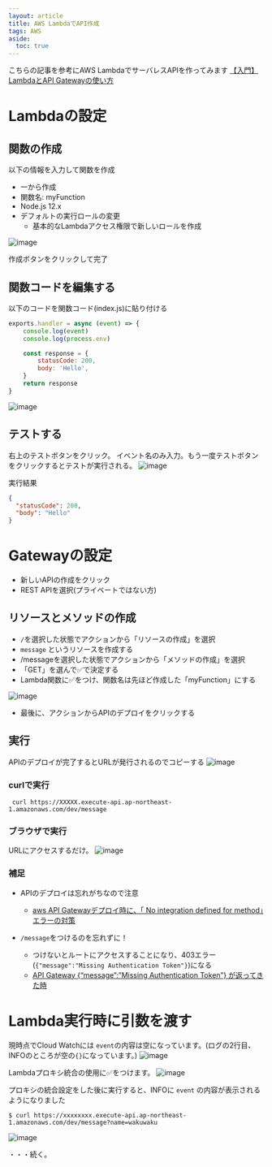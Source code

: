 ```yaml
---
layout: article
title: AWS LambdaでAPI作成
tags: AWS
aside:
  toc: true
---
```


こちらの記事を参考にAWS LambdaでサーバレスAPIを作ってみます
[【入門】LambdaとAPI Gatewayの使い方](https://www.wakuwakubank.com/posts/519-aws-lambda-introduction/)

# Lambdaの設定

## 関数の作成

以下の情報を入力して関数を作成

- 一から作成
- 関数名: myFunction
- Node.js 12.x
- デフォルトの実行ロールの変更
  - 基本的なLambdaアクセス権限で新しいロールを作成

![image](https://user-images.githubusercontent.com/44778704/101112053-d7f55e00-361f-11eb-9373-f4b4d357549c.png)


作成ボタンをクリックして完了

## 関数コードを編集する

以下のコードを関数コード(index.js)に貼り付ける

```js
exports.handler = async (event) => {
    console.log(event)
    console.log(process.env)

    const response = {
        statusCode: 200,
        body: 'Hello',
    }
    return response
}
```

![image](https://user-images.githubusercontent.com/44778704/101113067-ee041e00-3621-11eb-9970-7df8f0305917.png)


## テストする
右上のテストボタンをクリック。
イベント名のみ入力。もう一度テストボタンをクリックするとテストが実行される。
![image](https://user-images.githubusercontent.com/44778704/101112566-f445ca80-3620-11eb-9c71-22251ed820b4.png)

実行結果
```json
{
  "statusCode": 200,
  "body": "Hello"
}
```


# Gatewayの設定

- 新しいAPIの作成をクリック
- REST APIを選択(プライベートではない方)

## リソースとメソッドの作成

- `/`を選択した状態でアクションから「リソースの作成」を選択
- `message` というリソースを作成する
- /messageを選択した状態でアクションから「メソッドの作成」を選択
- 「GET」を選んで✅で決定する
- Lambda関数に✅をつけ、関数名は先ほど作成した「myFunction」にする

![image](https://user-images.githubusercontent.com/44778704/101113555-f872e780-3622-11eb-97da-3543eb9d0314.png)


- 最後に、アクションからAPIのデプロイをクリックする

## 実行

APIのデプロイが完了するとURLが発行されるのでコピーする
![image](https://user-images.githubusercontent.com/44778704/101114977-e21a5b00-3625-11eb-9c31-f722e9820909.png)


### curlで実行

```
 curl https://XXXXX.execute-api.ap-northeast-1.amazonaws.com/dev/message

```

### ブラウザで実行

URLにアクセスするだけ。
![image](https://user-images.githubusercontent.com/44778704/101115222-548b3b00-3626-11eb-974d-795e27cc87b5.png)


### 補足


- APIのデプロイは忘れがちなので注意
  - [aws API Gatewayデプロイ時に、「 No integration defined for method」エラーの対策](https://kaoru2012.blogspot.com/2017/08/aws-api-gateway-no-integration-defined.html)


- `/message`をつけるのを忘れずに！
  - つけないとルートにアクセスすることになり、403エラー(`{"message":"Missing Authentication Token"}`)になる
  - [API Gateway {“message”:”Missing Authentication Token”} が返ってきた時](https://bokuranotameno.com/post-10884/)



# Lambda実行時に引数を渡す

現時点でCloud Watchには `event`の内容は空になっています。(ログの2行目、 INFOのところが空の`{}`になっています。)
![image](https://user-images.githubusercontent.com/44778704/101118298-1f81e700-362c-11eb-82d7-3ca8a8015447.png)

Lambdaプロキシ統合の使用に✅をつけます。
![image](https://user-images.githubusercontent.com/44778704/101118720-0168b680-362d-11eb-9020-d3cbd631e17c.png)


プロキシの統合設定をした後に実行すると、INFOに `event` の内容が表示されるようになりました

```
$ curl https://xxxxxxxx.execute-api.ap-northeast-1.amazonaws.com/dev/message?name=wakuwaku
```

![image](https://user-images.githubusercontent.com/44778704/101118613-cbc3cd80-362c-11eb-90b7-d4aeb59fec78.png)



・・・続く。

